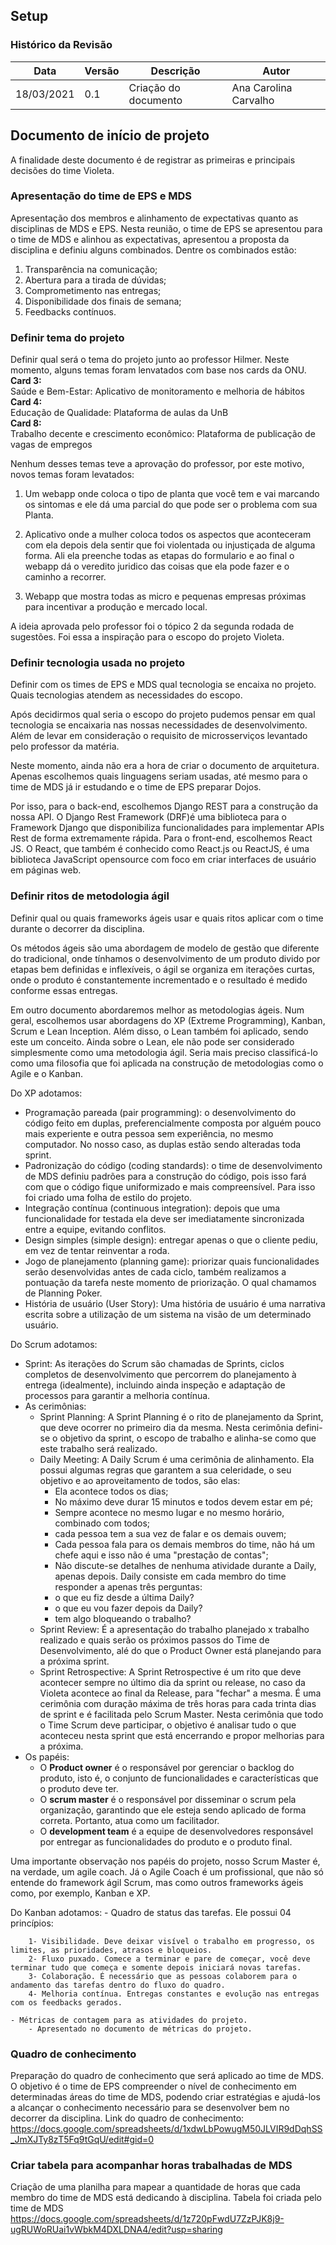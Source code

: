 ## Setup 

### Histórico da Revisão
| Data | Versão | Descrição | Autor |
|---|---|---|---|
| 18/03/2021| 0.1 |Criação do documento | Ana Carolina Carvalho |

## Documento de início de projeto

A finalidade deste documento é de registrar as primeiras e principais decisões do time Violeta.

### Apresentação do time de EPS e MDS
Apresentação dos membros e alinhamento de expectativas quanto as disciplinas de MDS e EPS. Nesta reunião, o time de EPS se apresentou para o time de MDS e alinhou as expectativas, apresentou a proposta da disciplina e definiu alguns combinados. 
Dentre os combinados estão: 
1. Transparência na comunicação;
2. Abertura para a tirada de dúvidas;
3. Comprometimento nas entregas;
4. Disponibilidade dos finais de semana;
5. Feedbacks contínuos.

### Definir tema do projeto
Definir qual será o tema do projeto junto ao professor Hilmer. Neste momento, alguns temas foram lenvatados com base nos cards da ONU.
<br><b>Card 3:</b></br> Saúde e Bem-Estar: Aplicativo de monitoramento e melhoria de hábitos
<br><b>Card 4:</b></br> Educação de Qualidade: Plataforma de aulas da UnB
<br><b>Card 8:</b></br> Trabalho decente e crescimento econômico: Plataforma de publicação de vagas de empregos

Nenhum desses temas teve a aprovação do professor, por este motivo, novos temas foram levatados: 

1. Um webapp onde coloca o tipo de planta que você tem e vai marcando os sintomas e ele dá uma parcial do que pode ser o problema com sua Planta.

2. Aplicativo onde a mulher coloca todos os aspectos que aconteceram com ela depois dela sentir que foi violentada ou injustiçada de alguma forma. Ali ela preenche todas as etapas do formulario e ao final o webapp dá o veredito juridico das coisas que ela pode fazer e o caminho a recorrer.

3. Webapp que mostra todas as micro e pequenas empresas próximas para incentivar a produção e mercado local.

A ideia aprovada pelo professor foi o tópico 2 da segunda rodada de sugestões. Foi essa a inspiração para o escopo do projeto Violeta.

### Definir tecnologia usada no projeto
Definir com os times de EPS e MDS qual tecnologia se encaixa no projeto. Quais tecnologias atendem as necessidades do escopo.

Após decidirmos qual seria o escopo do projeto pudemos pensar em qual tecnologia se encaixaria nas nossas necessidades de desenvolvimento. Além de levar em consideração o requisito de microsserviços levantado pelo professor da matéria. 

Neste momento, ainda não era a hora de criar o documento de arquitetura. Apenas escolhemos quais linguagens seriam usadas, até mesmo para o time de MDS já ir estudando e o time de EPS preparar Dojos.

Por isso, para o back-end, escolhemos Django REST para a construção da nossa API. O Django Rest Framework (DRF)é uma biblioteca para o Framework Django que disponibiliza funcionalidades para implementar APIs Rest de forma extremamente rápida.
Para o front-end, escolhemos React JS. O React, que também é conhecido como React.js ou ReactJS, é uma biblioteca JavaScript opensource com foco em criar interfaces de usuário em páginas web.

### Definir ritos de metodologia ágil
Definir qual ou quais frameworks ágeis usar e quais ritos aplicar com o time durante o decorrer da disciplina.

Os métodos ágeis são uma abordagem de modelo de gestão que diferente do tradicional, onde tínhamos o desenvolvimento de um produto divido por etapas bem definidas e inflexíveis, o ágil se organiza em iterações curtas, onde o produto é constantemente incrementado e o resultado é medido conforme essas entregas. 

Em outro documento abordaremos melhor as metodologias ágeis. Num geral, escolhemos usar abordagens do XP (Extreme Programming), Kanban, Scrum e Lean Inception. Além disso, o Lean também foi aplicado, sendo este um conceito. Ainda sobre o Lean, ele não pode ser considerado simplesmente como uma metodologia ágil. Seria mais preciso classificá-lo como uma filosofia que foi aplicada na construção de metodologias como o Agile e o Kanban.

Do XP adotamos:
- Programação pareada (pair programming): o desenvolvimento do código feito em duplas, preferencialmente composta por alguém pouco mais experiente e outra pessoa sem experiência, no mesmo computador. No nosso caso, as duplas estão sendo alteradas toda sprint.
- Padronização do código (coding standards): o time de desenvolvimento de MDS definiu padrões para a construção do código, pois isso fará com que o código fique uniformizado e mais compreensível. Para isso foi criado uma folha de estilo do projeto.
- Integração contínua (continuous integration): depois que uma funcionalidade for testada ela deve ser imediatamente sincronizada entre a equipe, evitando conflitos.
- Design simples (simple design): entregar apenas o que o cliente pediu, em vez de tentar reinventar a roda.
- Jogo de planejamento (planning game): priorizar quais funcionalidades serão desenvolvidas antes de cada ciclo, também realizamos a pontuação da tarefa neste momento de priorização. O qual chamamos de Planning Poker. 
- História de usuário (User Story): Uma história de usuário é uma narrativa escrita sobre a utilização de um sistema na visão de um determinado usuário.

Do Scrum adotamos:
- Sprint: 
As iterações do Scrum são chamadas de Sprints, ciclos completos de desenvolvimento que percorrem do planejamento à entrega (idealmente), incluindo ainda inspeção e adaptação de processos para garantir a melhoria contínua. 
- As cerimônias: 
    - Sprint Planning: A Sprint Planning é o rito de planejamento da Sprint, que deve ocorrer no primeiro dia da mesma. Nesta cerimônia defini-se o objetivo da sprint, o escopo de trabalho e alinha-se como que este trabalho será realizado. 
    - Daily Meeting: A Daily Scrum é uma cerimônia de alinhamento. Ela possui algumas regras que garantem a sua celeridade, o seu objetivo e ao aproveitamento de todos, são elas:
        - Ela acontece todos os dias;
        - No máximo deve durar 15 minutos e todos devem estar em pé;
        - Sempre acontece no mesmo lugar e no mesmo horário, combinado com todos;
        - cada pessoa tem a sua vez de falar e os demais ouvem;
        - Cada pessoa fala para os demais membros do time, não há um chefe aqui e isso não é uma "prestação de contas";
        - Não discute-se detalhes de nenhuma atividade durante a Daily, apenas depois.
    Daily consiste em cada membro do time responder a apenas três perguntas:
        - o que eu fiz desde a última Daily?
        - o que eu vou fazer depois da Daily?
        - tem algo bloqueando o trabalho?
    - Sprint Review: É a apresentação do trabalho planejado x trabalho realizado e quais serão os próximos passos do Time de Desenvolvimento, alé do que o Product Owner está planejando para a próxima sprint.
    - Sprint Retrospective: A Sprint Retrospective é um rito que deve acontecer sempre no último dia da sprint ou release, no caso da Violeta acontece ao final da Release, para "fechar" a mesma. É uma cerimônia com duração máxima de três horas para cada trinta dias de sprint e é facilitada pelo Scrum Master. Nesta cerimônia que todo o Time Scrum deve participar, o objetivo é analisar tudo o que aconteceu nesta sprint que está encerrando e propor melhorias para a próxima.
- Os papéis:
    - O <b>Product owner</b> é o responsável por gerenciar o backlog do produto, isto é, o conjunto de funcionalidades e características que o produto deve ter.
    - O <b>scrum master</b> é o responsável por disseminar o scrum pela organização, garantindo que ele esteja sendo aplicado de forma correta. Portanto, atua como um facilitador.
    - O <b>development team</b> é a equipe de desenvolvedores responsável por entregar as funcionalidades do produto e o produto final.

Uma importante observação nos papéis do projeto, nosso Scrum Master é, na verdade, um agile coach. Já o Agile Coach é um profissional, que não só entende do framework ágil Scrum, mas como outros frameworks ágeis como, por exemplo, Kanban e XP.

Do Kanban adotamos:
    - Quadro de status das tarefas. Ele possui 04 princípios: 

        1- Visibilidade. Deve deixar visível o trabalho em progresso, os limites, as prioridades, atrasos e bloqueios. 
        2- Fluxo puxado. Comece a terminar e pare de começar, você deve terminar tudo que começa e somente depois iniciará novas tarefas.
        3- Colaboração. É necessário que as pessoas colaborem para o andamento das tarefas dentro do fluxo do quadro. 
        4- Melhoria contínua. Entregas constantes e evolução nas entregas com os feedbacks gerados.

    - Métricas de contagem para as atividades do projeto.
        - Apresentado no documento de métricas do projeto.

### Quadro de conhecimento
Preparação do quadro de conhecimento que será aplicado ao time de MDS.
O objetivo é o time de EPS compreender o nível de conhecimento em determinadas áreas do time de MDS, podendo criar estratégias e ajudá-los a alcançar o conhecimento necessário para se desenvolver bem no decorrer da disciplina.
Link do quadro de conhecimento: https://docs.google.com/spreadsheets/d/1xdwLbPowugM50JLVIR9dDqhSS_JmXJTy8zT5Fq9tGqU/edit#gid=0

### Criar tabela para acompanhar horas trabalhadas de MDS
Criação de uma planilha para mapear a quantidade de horas que cada membro do time de MDS está dedicando à disciplina.
Tabela foi criada pelo time de MDS
https://docs.google.com/spreadsheets/d/1z720pFwdU7ZzPJK8j9-ugRUWoRUai1vWbkM4DXLDNA4/edit?usp=sharing








